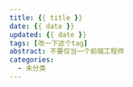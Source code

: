```yaml
---
title: {{ title }}
date: {{ date }}
updated: {{ date }}
tags: [改一下这个tag]
abstract: 不要仅当一个前端工程师
categories:
  - 未分类
---
```

